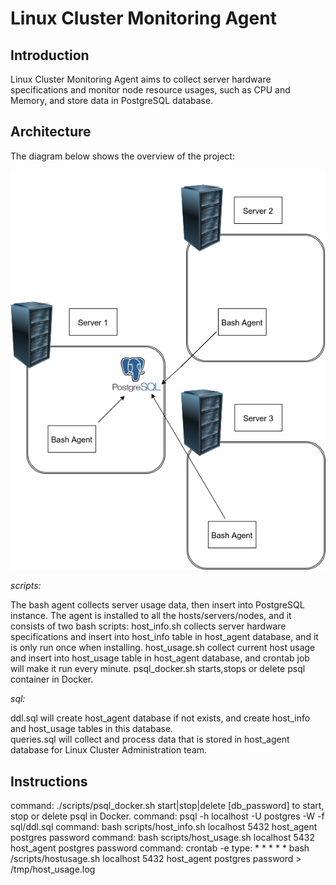 # <h1>Linux Cluster Monitoring Agent

## <h2>Introduction
Linux Cluster Monitoring Agent aims to collect server hardware specifications and monitor node resource usages, such as CPU and Memory, and store data in PostgreSQL database.

## <h2>Architecture
The diagram below shows the overview of the project:
  
![image](https://raw.githubusercontent.com/jarviscanada/jarvis_data_eng_derek/feature_linux_sql/linux_sql/Picture/1.png)

*scripts:*

The bash agent collects server usage data, then insert into PostgreSQL instance. The agent is installed to all the hosts/servers/nodes, and it consists of two bash scripts:
  host_info.sh collects server hardware specifications and insert into host_info table in host_agent database, and it is only run once when installing.
  host_usage.sh collect current host usage and insert into host_usage table in host_agent database, and crontab job will make it run every minute.
  psql_docker.sh starts,stops or delete psql container in Docker.

*sql:*
 
 ddl.sql will create host_agent database if not exists, and create host_info and host_usage tables in this database.  
 queries.sql will collect and process data that is stored in host_agent database for Linux Cluster Administration team.
 
 ## <h2>Instructions
  command: ./scripts/psql_docker.sh start|stop|delete [db_password]
  to start, stop or delete psql in Docker.
  command: psql -h localhost -U postgres -W -f sql/ddl.sql
  command: bash scripts/host_info.sh localhost 5432 host_agent postgres password
  command: bash scripts/host_usage.sh localhost 5432 host_agent postgres password
  command: crontab -e
  type: * * * * * bash /scripts/hostusage.sh localhost 5432 host_agent postgres password > /tmp/host_usage.log
  
  

